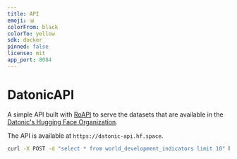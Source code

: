 ```yaml
---
title: API
emoji: 📊
colorFrom: black
colorTo: yellow
sdk: docker
pinned: false
license: mit
app_port: 8084
---
```


# DatonicAPI

A simple API built with [RoAPI](https://github.com/roapi/roapi) to serve the datasets that are available in the [Datonic's Hugging Face Organization](https://huggingface.co/datonic).

The API is available at `https://datonic-api.hf.space`.

```bash
curl -X POST -d "select * from world_development_indicators limit 10" https://datonic-api.hf.space/api/sql
```
